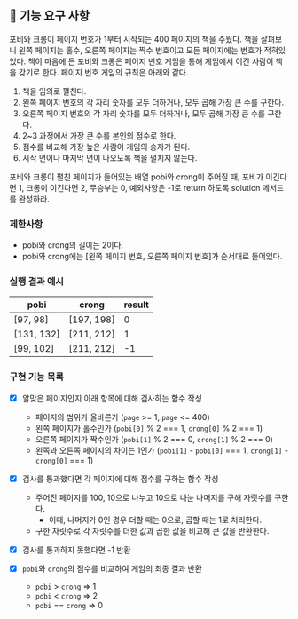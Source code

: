 ## 🚀 기능 요구 사항

포비와 크롱이 페이지 번호가 1부터 시작되는 400 페이지의 책을 주웠다. 책을 살펴보니 왼쪽 페이지는 홀수, 오른쪽 페이지는 짝수 번호이고 모든 페이지에는 번호가 적혀있었다. 책이 마음에 든 포비와 크롱은 페이지 번호 게임을 통해 게임에서 이긴 사람이 책을 갖기로 한다. 페이지 번호 게임의 규칙은 아래와 같다.

1. 책을 임의로 펼친다.
2. 왼쪽 페이지 번호의 각 자리 숫자를 모두 더하거나, 모두 곱해 가장 큰 수를 구한다.
3. 오른쪽 페이지 번호의 각 자리 숫자를 모두 더하거나, 모두 곱해 가장 큰 수를 구한다.
4. 2~3 과정에서 가장 큰 수를 본인의 점수로 한다.
5. 점수를 비교해 가장 높은 사람이 게임의 승자가 된다.
6. 시작 면이나 마지막 면이 나오도록 책을 펼치지 않는다.

포비와 크롱이 펼친 페이지가 들어있는 배열 pobi와 crong이 주어질 때, 포비가 이긴다면 1, 크롱이 이긴다면 2, 무승부는 0, 예외사항은 -1로 return 하도록 solution 메서드를 완성하라.

### 제한사항

- pobi와 crong의 길이는 2이다.
- pobi와 crong에는 [왼쪽 페이지 번호, 오른쪽 페이지 번호]가 순서대로 들어있다.

### 실행 결과 예시

| pobi       | crong      | result |
| ---------- | ---------- | ------ |
| [97, 98]   | [197, 198] | 0      |
| [131, 132] | [211, 212] | 1      |
| [99, 102]  | [211, 212] | -1     |

### 구현 기능 목록

- [x] 알맞은 페이지인지 아래 항목에 대해 검사하는 함수 작성
  - 페이지의 범위가 올바른가 (`page` >= 1, `page` <= 400)
  - 왼쪽 페이지가 홀수인가 (`pobi[0]` % 2 === 1, `crong[0]` % 2 === 1)
  - 오른쪽 페이지가 짝수인가 (`pobi[1]` % 2 === 0, `crong[1]` % 2 === 0)
  - 왼쪽과 오른쪽 페이지의 차이는 1인가 (`pobi[1]` - `pobi[0]` === 1, `crong[1]` - `crong[0]` === 1)

- [x] 검사를 통과했다면 각 페이지에 대해 점수를 구하는 함수 작성
  - 주어진 페이지를 100, 10으로 나누고 10으로 나눈 나머지를 구해 자릿수를 구한다.
    - 이때, 나머지가 0인 경우 더할 때는 0으로, 곱할 때는 1로 처리한다.
  - 구한 자릿수로 각 자릿수를 더한 값과 곱한 값을 비교해 큰 값을 반환한다.

- [x] 검사를 통과하지 못했다면 -1 반환

- [x] `pobi`와 `crong`의 점수를 비교하여 게임의 최종 결과 반환
  - `pobi` > `crong` => 1
  - `pobi` < `crong` => 2
  - `pobi` == `crong` => 0